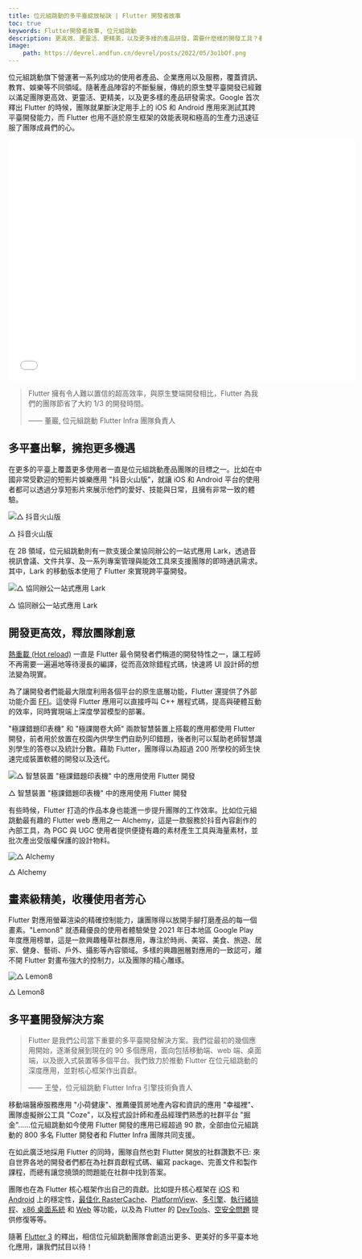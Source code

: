 ```yaml
---
title: 位元組跳動的多平臺綻放秘訣 | Flutter 開發者故事
toc: true
keywords: Flutter開發者故事, 位元組跳動
description: 更高效、更靈活、更精美，以及更多樣的產品研發，需要什麼樣的開發工具？看位元組跳動分享他們的故事。
image:
    path: https://devrel.andfun.cn/devrel/posts/2022/05/3o1bOf.png
---
```


位元組跳動旗下營運著一系列成功的使用者產品、企業應用以及服務，覆蓋資訊、教育、娛樂等不同領域。隨著產品陣容的不斷髮展，傳統的原生雙平臺開發已經難以滿足團隊更高效、更靈活、更精美，以及更多樣的產品研發需求。Google 首次釋出 Flutter 的時候，團隊就果斷決定用手上的 iOS 和 Android 應用來測試其跨平臺開發能力，而 Flutter 也用不遜於原生框架的效能表現和極高的生產力迅速征服了團隊成員們的心。

<iframe src="//player.bilibili.com/player.html?aid=596724784&bvid=BV1xB4y197Tc&cid=722160670&page=1&autoplay=false" scrolling="no" border="0" frameborder="no" framespacing="0" allowfullscreen="true" width="690" height="480"> </iframe>


> Flutter 擁有令人難以置信的超高效率，與原生雙端開發相比，Flutter 為我們的團隊節省了大約 1/3 的開發時間。
> 
> —— 董巖, 位元組跳動 Flutter Infra 團隊負責人

## **多平臺出擊，擁抱更多機遇**

在更多的平臺上覆蓋更多使用者一直是位元組跳動產品團隊的目標之一。比如在中國非常受歡迎的短影片娛樂應用 "抖音火山版"，就讓 iOS 和 Android 平台的使用者都可以透過分享短影片來展示他們的愛好、技能與日常，且擁有非常一致的體驗。

![△ 抖音火山版](https://devrel.andfun.cn/devrel/posts/2022/05/3xkCSz.gif)

△ 抖音火山版

在 2B 領域，位元組跳動則有一款支援企業協同辦公的一站式應用 Lark，透過音視訊會議、文件共享、及一系列專案管理與能效工具來支援團隊的即時通訊需求。其中，Lark 的移動版本使用了 Flutter 來實現跨平臺開發。

![△ 協同辦公一站式應用 Lark](https://devrel.andfun.cn/devrel/posts/2022/05/slsqWB.gif)

△ 協同辦公一站式應用 Lark

## **開發更高效，釋放團隊創意**

[熱重載 (Hot reload)](https://flutter.tw/development/tools/hot-reload) 一直是 Flutter 最令開發者們稱道的開發特性之一，讓工程師不再需要一遍遍地等待漫長的編譯，從而高效除錯程式碼，快速將 UI 設計師的想法變為現實。

為了讓開發者們能最大限度利用各個平台的原生底層功能，Flutter 還提供了外部功能介面 [FFI](https://flutter.tw/development/platform-integration/c-interop)。這使得 Flutter 應用可以直接呼叫 C++ 層程式碼，提高與硬體互動的效率，同時實現端上深度學習模型的部署。

"極課錯題印表機" 和 "極課閱卷大師" 兩款智慧裝置上搭載的應用都使用 Flutter 開發，前者用於放置在校園內供學生們自助列印錯題，後者則可以幫助老師智慧識別學生的答卷以及統計分數。藉助 Flutter，團隊得以為超過 200 所學校的師生快速完成裝置軟體的開發以及迭代。

![△ 智慧裝置 "極課錯題印表機" 中的應用使用 Flutter 開發](https://devrel.andfun.cn/devrel/posts/2022/05/oMNaBD.gif)

△ 智慧裝置 "極課錯題印表機" 中的應用使用 Flutter 開發

有些時候，Flutter 打造的作品本身也能進一步提升團隊的工作效率。比如位元組跳動最有趣的 Flutter web 應用之一 Alchemy，這是一款服務於抖音內容創作的內部工具，為 PGC 與 UGC 使用者提供便捷有趣的素材產生工具與海量素材，並批次產出受版權保護的設計物料。

![△ Alchemy](https://devrel.andfun.cn/devrel/posts/2022/05/7AhByp.gif)

△ Alchemy

## **畫素級精美，收穫使用者芳心**

Flutter 對應用螢幕渲染的精確控制能力，讓團隊得以放開手腳打磨產品的每一個畫素。"Lemon8" 就憑藉優良的使用者體驗榮登 2021 年日本地區 Google Play 年度應用榜單，這是一款興趣種草社群應用，專注於時尚、美容、美食、旅遊、居家、健身、藝術、戶外、攝影等內容領域。多樣的興趣圈層對應用的一致認可，離不開 Flutter 對畫布強大的控制力，以及團隊的精心雕琢。

![△ Lemon8](https://devrel.andfun.cn/devrel/posts/2022/05/wbj080.gif)

△ Lemon8

## **多平臺開發解決方案**

> Flutter 是我們公司當下重要的多平臺開發解決方案。我們從最初的幾個應用開始，逐漸發展到現在的 90 多個應用，面向包括移動端、web 端、桌面端，以及嵌入式裝置等多個平台。我們致力於推動 Flutter 在位元組跳動的深度應用，並對核心框架作出貢獻。
>
> —— 王瑩，位元組跳動 Flutter Infra 引擎技術負責人

移動端醫療服務應用 "小荷健康"、推薦優質房地產內容和資訊的應用 "幸福裡"、團隊虛擬辦公工具 "Coze"，以及程式設計師和產品經理們熟悉的社群平台 "掘金"……位元組跳動如今使用 Flutter 開發的應用已經超過 90 款，全部由位元組跳動的 800 多名 Flutter 開發者和 Flutter Infra 團隊共同支援。

在如此廣泛地採用 Flutter 的同時，團隊自然也對 Flutter 開放的社群讚歎不已: 來自世界各地的開發者們都在為社群貢獻程式碼、編寫 package、完善文件和製作課程，而總有讓您撓頭的問題能在社群中找到答案。

團隊也在為 Flutter 核心框架作出自己的貢獻。比如提升核心框架在 [iOS](https://github.com/flutter/engine/pull/17366) 和 [Android](https://github.com/flutter/engine/pull/30924) 上的穩定性，[最佳化 RasterCache](https://github.com/flutter/engine/pull/31892)、[PlatformView](https://github.com/flutter/engine/pull/27662)、[多引擎](https://github.com/flutter/engine/pull/17366)、[執行緒排程](https://github.com/flutter/engine/pull/30605)、[x86 桌面系統](https://github.com/flutter/engine/pull/30417) 和 [Web](https://github.com/flutter/website/pull/3296) 等功能，以及為 Flutter 的 [DevTools](https://github.com/flutter/engine/pull/30538)、[空安全問題](https://github.com/flutter/engine/pull/30145) 提供修復等等。

隨著 [Flutter 3](https://flutter.cn/posts/introducing-flutter-3) 的釋出，相信位元組跳動團隊會創造出更多、更美好的多平臺本地化應用，讓我們拭目以待！
